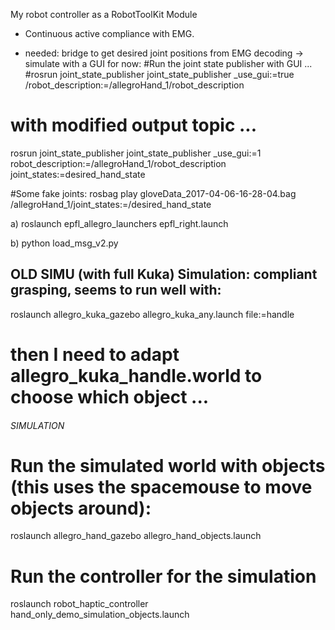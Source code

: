 My robot controller as a RobotToolKit Module


- Continuous active compliance with EMG.
* needed: bridge to get desired joint positions from EMG decoding
-> simulate with a GUI for now:
#Run the joint state publisher with GUI ...
#rosrun joint_state_publisher joint_state_publisher _use_gui:=true /robot_description:=/allegroHand_1/robot_description
# with modified output topic ...
rosrun joint_state_publisher joint_state_publisher _use_gui:=1 robot_description:=/allegroHand_1/robot_description joint_states:=desired_hand_state


#Some fake joints:
rosbag play gloveData_2017-04-06-16-28-04.bag /allegroHand_1/joint_states:=/desired_hand_state 


a)
roslaunch epfl_allegro_launchers epfl_right.launch

b)
python load_msg_v2.py  



## OLD SIMU (with full Kuka) Simulation: compliant grasping, seems to run well with:
roslaunch allegro_kuka_gazebo allegro_kuka_any.launch file:=handle
# then I need to adapt allegro_kuka_handle.world to choose which object ...

###### SIMULATION

# Run the simulated world with objects (this uses the spacemouse to move objects around):
roslaunch allegro_hand_gazebo allegro_hand_objects.launch


# Run the controller for the simulation
roslaunch robot_haptic_controller hand_only_demo_simulation_objects.launch 